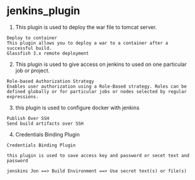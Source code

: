 # jenkins_plugin

1. This plugin is used to deploy the war file to tomcat server.

```
Deploy to container
This plugin allows you to deploy a war to a container after a successful build.
Glassfish 3.x remote deployment
```
2. This plugin is used to give access on jenkins to used on one particular job or project.

```
Role-based Authorization Strategy
Enables user authorization using a Role-Based strategy. Roles can be defined globally or for particular jobs or nodes selected by regular expressions.
```
3. this plugin is used to configure docker with jenkins
```
Publish Over SSH
Send build artifacts over SSH
```

4. Credentials Binding Plugin
```
Credentials Binding Plugin

this plugin is used to save access key and password or secet text and password

jenskins Jon ==> Build Environment ==> Use secret text(s) or file(s)
```

